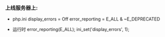 ### 上线服务器上:
* php.ini 
  display_errors = Off
  error_reporting = E_ALL & ~E_DEPRECATED

* 运行时
error_reporting(E_ALL);
ini_set('display_errors', 1);